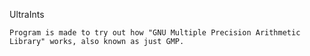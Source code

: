 UltraInts

	Program is made to try out how "GNU Multiple Precision Arithmetic Library" works, also known as just GMP.

